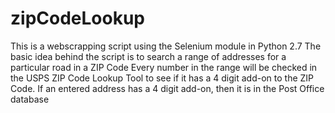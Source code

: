 # zipCodeLookup
This is a webscrapping script using the Selenium module in Python 2.7
The basic idea behind the script is to search a range of addresses for a particular road in a ZIP Code
Every number in the range will be checked in the USPS ZIP Code Lookup Tool to see if it has a 4 digit add-on to the ZIP Code.
If an entered address has a 4 digit add-on, then it is in the Post Office database
